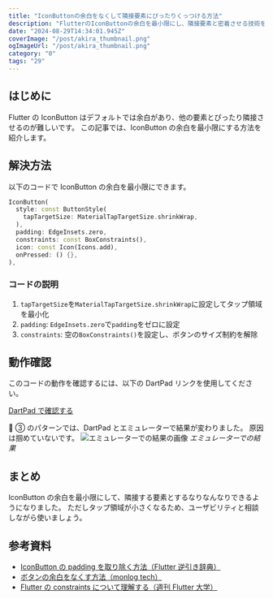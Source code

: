 ```yaml
---
title: "IconButtonの余白をなくして隣接要素にぴったりくっつける方法"
description: "FlutterのIconButtonの余白を最小限にし、隣接要素と密着させる技術を解説します。"
date: "2024-08-29T14:34:01.945Z"
coverImage: "/post/akira_thumbnail.png"
ogImageUrl: "/post/akira_thumbnail.png"
category: "0"
tags: "29"
---
```


## はじめに

Flutter の IconButton はデフォルトでは余白があり、他の要素とぴったり隣接させるのが難しいです。
この記事では、IconButton の余白を最小限にする方法を紹介します。

## 解決方法

以下のコードで IconButton の余白を最小限にできます。

```dart
IconButton(
  style: const ButtonStyle(
    tapTargetSize: MaterialTapTargetSize.shrinkWrap,
  ),
  padding: EdgeInsets.zero,
  constraints: const BoxConstraints(),
  icon: const Icon(Icons.add),
  onPressed: () {},
),
```

### コードの説明

1. `tapTargetSize`を`MaterialTapTargetSize.shrinkWrap`に設定してタップ領域を最小化
2. `padding`: `EdgeInsets.zero`で`padding`をゼロに設定
3. `constraints`: 空の`BoxConstraints()`を設定し、ボタンのサイズ制約を解除

## 動作確認

このコードの動作を確認するには、以下の DartPad リンクを使用してください。

[DartPad で確認する](https://dartpad.dev/?id=a4f73a9368f99c6f140da2d529d2514e&theme=dark)

🚨 ③ のパターンでは、DartPad とエミュレーターで結果が変わりました。
原因は掴めていないです。
![エミュレーターでの結果の画像](/post/icon-button-with-minmum-padding/1.png)
_エミュレーターでの結果_

## まとめ

IconButton の余白を最小限にして、隣接する要素とするなりなんなりできるようになりました。
ただしタップ領域が小さくなるため、ユーザビリティと相談しながら使いましょう。

## 参考資料

- [IconButton の padding を取り除く方法（Flutter 逆引き辞典）](https://zenn.dev/pressedkonbu/books/flutter-reverse-lookup-dictionary/viewer/008-remove-padding-from-icon-button)
- [ボタンの余白をなくす方法（monlog tech）](https://monlog.jp/tech/supless-button-margin/)
- [Flutter の constraints について理解する（週刊 Flutter 大学）](https://blog.flutteruniv.com/flutter-understanding-constraints/)
